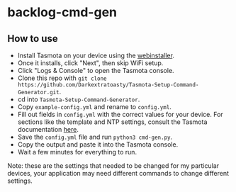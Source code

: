 # backlog-cmd-gen
## How to use
- Install Tasmota on your device using the [webinstaller](https://tasmota.github.io/install/).
- Once it installs, click "Next", then skip WiFi setup.
- Click "Logs & Console" to open the Tasmota console.
- Clone this repo with `git clone https://github.com/Darkextratoasty/Tasmota-Setup-Command-Generator.git`.
- cd into `Tasmota-Setup-Command-Generator`.
- Copy `example-config.yml` and rename to `config.yml`.
- Fill out fields in `config.yml` with the correct values for your device. For sections like the template and NTP settings, consult the Tasmota documentation [here](https://tasmota.github.io/docs/).
- Save the `config.yml` file and run `python3 cmd-gen.py`.
- Copy the output and paste it into the Tasmota console.
- Wait a few minutes for everything to run.

Note: these are the settings that needed to be changed for my particular devices, your application may need different commands to change different settings. 
